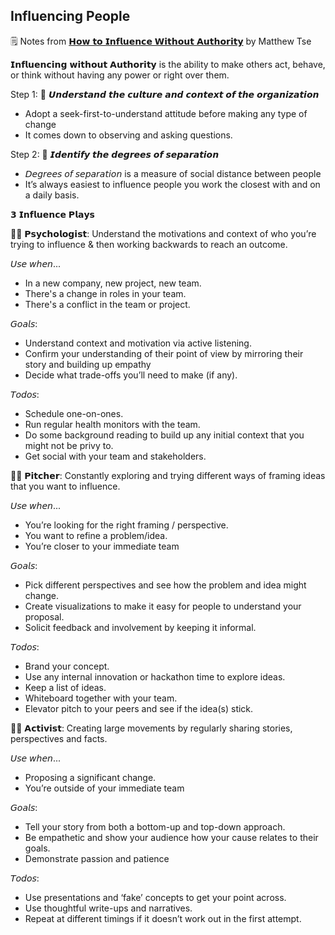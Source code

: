 ## Influencing People

🗒️ Notes from [𝗛𝗼𝘄 𝘁𝗼 𝗜𝗻𝗳𝗹𝘂𝗲𝗻𝗰𝗲 𝗪𝗶𝘁𝗵𝗼𝘂𝘁 𝗔𝘂𝘁𝗵𝗼𝗿𝗶𝘁𝘆](https://medium.com/atlassian-product-management-blog/how-to-influence-without-authority-4622ad7d52c9) by Matthew Tse

𝗜𝗻𝗳𝗹𝘂𝗲𝗻𝗰𝗶𝗻𝗴 𝘄𝗶𝘁𝗵𝗼𝘂𝘁 𝗔𝘂𝘁𝗵𝗼𝗿𝗶𝘁𝘆 is the ability to make others act, behave, or think without having any power or right over them.


Step 1: 🔬 𝙐𝙣𝙙𝙚𝙧𝙨𝙩𝙖𝙣𝙙 𝙩𝙝𝙚 𝙘𝙪𝙡𝙩𝙪𝙧𝙚 𝙖𝙣𝙙 𝙘𝙤𝙣𝙩𝙚𝙭𝙩 𝙤𝙛 𝙩𝙝𝙚 𝙤𝙧𝙜𝙖𝙣𝙞𝙯𝙖𝙩𝙞𝙤𝙣
* Adopt a seek-first-to-understand attitude before making any type of change
* It comes down to observing and asking questions.

Step 2: 👥 𝙄𝙙𝙚𝙣𝙩𝙞𝙛𝙮 𝙩𝙝𝙚 𝙙𝙚𝙜𝙧𝙚𝙚𝙨 𝙤𝙛 𝙨𝙚𝙥𝙖𝙧𝙖𝙩𝙞𝙤𝙣
* 𝘋𝘦𝘨𝘳𝘦𝘦𝘴 𝘰𝘧 𝘴𝘦𝘱𝘢𝘳𝘢𝘵𝘪𝘰𝘯 is a measure of social distance between people
* It’s always easiest to influence people you work the closest with and on a daily basis.

𝟯 𝗜𝗻𝗳𝗹𝘂𝗲𝗻𝗰𝗲 𝗣𝗹𝗮𝘆𝘀

🧑‍⚕️ 𝗣𝘀𝘆𝗰𝗵𝗼𝗹𝗼𝗴𝗶𝘀𝘁: Understand the motivations and context of who you’re trying to influence & then working backwards to reach an outcome.

𝘜𝘴𝘦 𝘸𝘩𝘦𝘯...
* In a new company, new project, new team.
* There's a change in roles in your team.
* There's a conflict in the team or project.

𝘎𝘰𝘢𝘭𝘴:
* Understand context and motivation via active listening.
* Confirm your understanding of their point of view by mirroring their story and building up empathy
* Decide what trade-offs you’ll need to make (if any).

𝘛𝘰𝘥𝘰𝘴:
* Schedule one-on-ones.
* Run regular health monitors with the team.
* Do some background reading to build up any initial context that you might not be privy to.
* Get social with your team and stakeholders.

🧑‍💼 𝗣𝗶𝘁𝗰𝗵𝗲𝗿: Constantly exploring and trying different ways of framing ideas that you want to influence.

𝘜𝘴𝘦 𝘸𝘩𝘦𝘯...
* You’re looking for the right framing / perspective.
* You want to refine a problem/idea.
* You’re closer to your immediate team

𝘎𝘰𝘢𝘭𝘴:
* Pick different perspectives and see how the problem and idea might change.
* Create visualizations to make it easy for people to understand your proposal.
* Solicit feedback and involvement by keeping it informal.

𝘛𝘰𝘥𝘰𝘴:
* Brand your concept.
* Use any internal innovation or hackathon time to explore ideas.
* Keep a list of ideas.
* Whiteboard together with your team.
* Elevator pitch to your peers and see if the idea(s) stick.

🧑‍💻 𝗔𝗰𝘁𝗶𝘃𝗶𝘀𝘁: Creating large movements by regularly sharing stories, perspectives and facts.

𝘜𝘴𝘦 𝘸𝘩𝘦𝘯...
* Proposing a significant change.
* You’re outside of your immediate team

𝘎𝘰𝘢𝘭𝘴:
* Tell your story from both a bottom-up and top-down approach.
* Be empathetic and show your audience how your cause relates to their goals.
* Demonstrate passion and patience 

𝘛𝘰𝘥𝘰𝘴:
* Use presentations and ‘fake’ concepts to get your point across. 
* Use thoughtful write-ups and narratives.
* Repeat at different timings if it doesn’t work out in the first attempt.